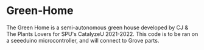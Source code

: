 # Green-Home
The Green Home is a semi-autonomous green house developed by CJ & The Plants Lovers for SPU's CatalyzeU 2021-2022.
This code is to be ran on a seeeduino microcontroller, and will connect to Grove parts.
